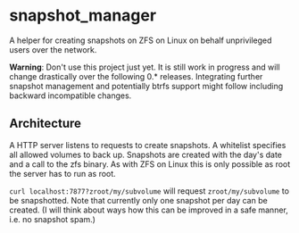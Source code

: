 # snapshot_manager
A helper for creating snapshots on ZFS on Linux on behalf unprivileged users over the network.

**Warning**: Don't use this project just yet. It is still work in progress and will change
drastically over the following 0.\* releases. Integrating further snapshot management and potentially
btrfs support might follow including backward incompatible changes.

## Architecture
A HTTP server listens to requests to create snapshots.
A whitelist specifies all allowed volumes to back up.
Snapshots are created with the day's date and a call to the zfs binary.
As with ZFS on Linux this is only possible as root the server has to run as root.

`curl localhost:7877?zroot/my/subvolume` will request `zroot/my/subvolume` to be snapshotted.
Note that currently only one snapshot per day can be created.
(I will think about ways how this can be improved in a safe manner, i.e. no snapshot spam.)

